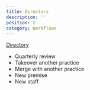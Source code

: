 ```yaml
---
title: Directors
description: ''
position: 2
category: Workflows
---
```


[Directory](https://drive.google.com/drive/u/0/folders/119mkhnqYqAIwGrsOJeJ8Z4rvn_hV4CjH)

- Quarterly review
- Takeover another practice
- Merge with another practice
- New premise
- New staff
